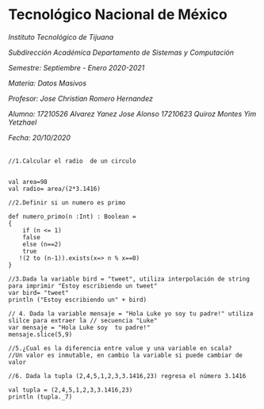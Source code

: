 <h1>Tecnológico Nacional de México</h1>
<h6> Instituto Tecnológico de Tijuana 

Subdirección Académica 
Departamento de Sistemas y Computación 

Semestre: Septiembre - Enero 2020-2021

Materia:
Datos Masivos

Profesor: 
Jose Christian Romero Hernandez

Alumno: 
17210526 Alvarez Yanez Jose Alonso
17210623 Quiroz Montes Yim Yetzhael


Fecha:
20/10/2020 </h6>


~~~
//1.Calcular el radio  de un circulo


val area=98
val radio= area/(2*3.1416)

//2.Definir si un numero es primo 

def numero_primo(n :Int) : Boolean = 
{
    if (n <= 1)
    false
    else (n==2)
    true
   !(2 to (n-1)).exists(x=> n % x==0)
}

//3.Dada la variable bird = "tweet", utiliza interpolación de string para imprimir "Estoy escribiendo un tweet"
var bird= "tweet"
println ("Estoy escribiendo un" + bird)

// 4. Dada la variable mensaje = "Hola Luke yo soy tu padre!" utiliza slilce para extraer la // secuencia "Luke"
var mensaje = "Hola Luke soy  tu padre!"
mensaje.slice(5,9)

//5.¿Cual es la diferencia entre value y una variable en scala?
//Un valor es inmutable, en cambio la variable si puede cambiar de valor

//6. Dada la tupla (2,4,5,1,2,3,3.1416,23) regresa el número 3.1416 

val tupla = (2,4,5,1,2,3,3.1416,23)
println (tupla._7)
~~~
